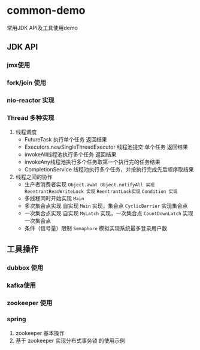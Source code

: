 # common-demo
常用JDK API及工具使用demo
## JDK API
### jmx使用
### fork/join 使用
### nio-reactor 实现
### Thread 多种实现
1. 线程调度
    - FutureTask 执行单个任务 返回结果
    - Executors.newSingleThreadExecutor 线程池提交 单个任务 返回结果
    - invokeAll线程池执行多个任务 返回结果
    - invokeAny线程池执行多个任务取第一个执行完的任务结果 
    - CompletionService 线程池执行多个任务，并按执行完成先后顺序取结果
2. 线程之间的协作
    - 生产者消费者实现
        `Object.awat Object.notifyAll 实现`
        `ReentrantReadWriteLock 实现`
        `ReentrantLock实现`
        `Condition 实现`
    - 多线程同时开始实现   `Main`
    - 多次集合点实现
        自实现 `Main` 实现，集合点
        `CyclicBarrier` 实现集合点
    - 一次集合点实现
        自实现 `MyLatch` 实现，一次集合点
        `CountDownLatch` 实现一次集合点
    - 条件（信号量）限制
        `Semaphore` 模拟实现系统最多登录用户数
## 工具操作
### dubbox 使用
### kafka使用
### zookeeper 使用
### spring
1. zookeeper 基本操作
2. 基于 zookeeper 实现分布式事务锁 的使用示例
